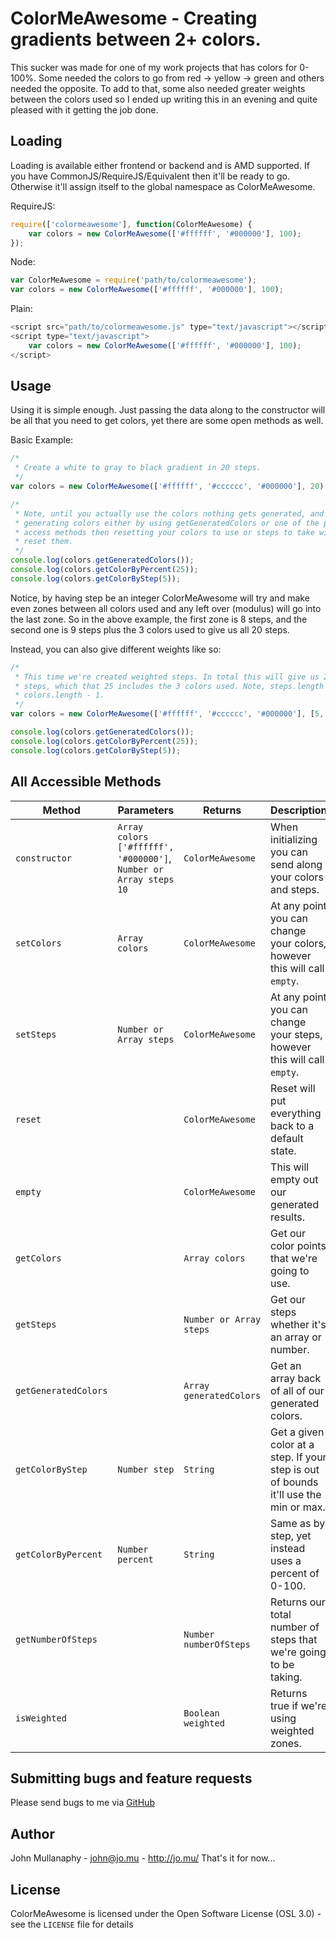 ColorMeAwesome - Creating gradients between 2+ colors.
================================================================================


This sucker was made for one of my work projects that has colors for 0-100%.
Some needed the colors to go from red -> yellow -> green and others needed the
opposite. To add to that, some also needed greater weights between the colors
used so I ended up writing this in an evening and quite pleased with it getting
the job done.

Loading
-------

Loading is available either frontend or backend and is AMD supported. If you
have CommonJS/RequireJS/Equivalent then it'll be ready to go. Otherwise it'll
assign itself to the global namespace as ColorMeAwesome.

RequireJS:
```javascript
require(['colormeawesome'], function(ColorMeAwesome) {
    var colors = new ColorMeAwesome(['#ffffff', '#000000'], 100);
});
```

Node:
```javascript
var ColorMeAwesome = require('path/to/colormeawesome');
var colors = new ColorMeAwesome(['#ffffff', '#000000'], 100);
```

Plain:
```javascript
<script src="path/to/colormeawesome.js" type="text/javascript"></script>
<script type="text/javascript">
    var colors = new ColorMeAwesome(['#ffffff', '#000000'], 100);
</script>
```

Usage
-----

Using it is simple enough. Just passing the data along to the constructor will
be all that you need to get colors, yet there are some open methods as well.

Basic Example:
```javascript
/*
 * Create a white to gray to black gradient in 20 steps.
 */
var colors = new ColorMeAwesome(['#ffffff', '#cccccc', '#000000'], 20);

/*
 * Note, until you actually use the colors nothing gets generated, and after
 * generating colors either by using getGeneratedColors or one of the point
 * access methods then resetting your colors to use or steps to take will
 * reset them.
 */
console.log(colors.getGeneratedColors());
console.log(colors.getColorByPercent(25));
console.log(colors.getColorByStep(5));
```

Notice, by having step be an integer ColorMeAwesome will try and make even
zones between all colors used and any left over (modulus) will go into the
last zone. So in the above example, the first zone is 8 steps, and the second
one is 9 steps plus the 3 colors used to give us all 20 steps.

Instead, you can also give different weights like so:
```javascript
/*
 * This time we're created weighted steps. In total this will give us 25
 * steps, which that 25 includes the 3 colors used. Note, steps.length is
 * colors.length - 1.
 */
var colors = new ColorMeAwesome(['#ffffff', '#cccccc', '#000000'], [5, 20]);

console.log(colors.getGeneratedColors());
console.log(colors.getColorByPercent(25));
console.log(colors.getColorByStep(5));
```

All Accessible Methods
----------------------

Method | Parameters | Returns | Description
--- | --- | --- | ---
`constructor` | `Array colors ['#ffffff', '#000000']`, `Number or Array steps 10` | `ColorMeAwesome` | When initializing you can send along your colors and steps.
`setColors` | `Array colors` | `ColorMeAwesome` | At any point you can change your colors, however this will call `empty`.
`setSteps` | `Number or Array steps` | `ColorMeAwesome` | At any point you can change your steps, however this will call `empty`.
`reset` | | `ColorMeAwesome` | Reset will put everything back to a default state.
`empty` | | `ColorMeAwesome` | This will empty out our generated results.
`getColors` | | `Array colors` | Get our color points that we're going to use.
`getSteps` | | `Number or Array steps` | Get our steps whether it's an array or number.
`getGeneratedColors` | | `Array generatedColors` | Get an array back of all of our generated colors.
`getColorByStep` | `Number step` | `String` | Get a given color at a step. If your step is out of bounds it'll use the min or max.
`getColorByPercent` | `Number percent` | `String` | Same as by step, yet instead uses a percent of 0-100.
`getNumberOfSteps` | | `Number numberOfSteps` | Returns our total number of steps that we're going to be taking.
`isWeighted` | | `Boolean weighted` | Returns true if we're using weighted zones.

Submitting bugs and feature requests
------------------------------------

Please send bugs to me via
[GitHub](https://github.com/mullanaphy/ColorMeAwesome/issues)

Author
------

John Mullanaphy - <john@jo.mu> - <http://jo.mu/>
That's it for now...

License
-------

ColorMeAwesome is licensed under the Open Software License (OSL 3.0) -
see the `LICENSE` file for details